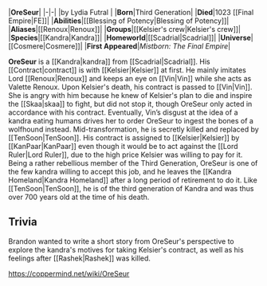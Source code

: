 |**OreSeur**|
|-|-|
|by  Lydia Futral |
|**Born**|Third Generation|
|**Died**|1023 [[Final Empire\|FE]]|
|**Abilities**|[[Blessing of Potency\|Blessing of Potency]]|
|**Aliases**|[[Renoux\|Renoux]]|
|**Groups**|[[Kelsier's crew\|Kelsier's crew]]|
|**Species**|[[Kandra\|Kandra]]|
|**Homeworld**|[[Scadrial\|Scadrial]]|
|**Universe**|[[Cosmere\|Cosmere]]|
|**First Appeared**|*Mistborn: The Final Empire*|

**OreSeur** is a [[Kandra\|kandra]] from [[Scadrial\|Scadrial]].
His [[Contract\|contract]] is with [[Kelsier\|Kelsier]] at first. He mainly imitates Lord [[Renoux\|Renoux]] and keeps an eye on [[Vin\|Vin]] while she acts as Valette Renoux. Upon Kelsier's death, his contract is passed to [[Vin\|Vin]]. She is angry with him because he knew of Kelsier's plan to die and inspire the [[Skaa\|skaa]] to fight, but did not stop it, though OreSeur only acted in accordance with his contract. Eventually, Vin’s disgust at the idea of a kandra eating humans drives her to order OreSeur to ingest the bones of a wolfhound instead. Mid-transformation, he is secretly killed and replaced by [[TenSoon\|TenSoon]].
His contract is assigned to [[Kelsier\|Kelsier]] by [[KanPaar\|KanPaar]] even though it would be to act against the [[Lord Ruler\|Lord Ruler]], due to the high price Kelsier was willing to pay for it. Being a rather rebellious member of the Third Generation, OreSeur is one of the few kandra willing to accept this job, and he leaves the [[Kandra Homeland\|Kandra Homeland]] after a long period of retirement to do it.
Like [[TenSoon\|TenSoon]], he is of the third generation of Kandra and was thus over 700 years old at the time of his death.

## Trivia
Brandon wanted to write a short story from OreSeur's perspective to explore the kandra's motives for taking Kelsier's contract, as well as his feelings after [[Rashek\|Rashek]] was killed.


https://coppermind.net/wiki/OreSeur